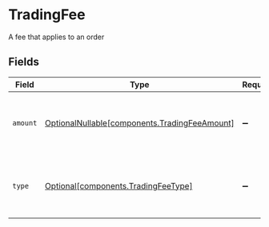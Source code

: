 # TradingFee

A fee that applies to an order


## Fields

| Field                                                                                        | Type                                                                                         | Required                                                                                     | Description                                                                                  | Example                                                                                      |
| -------------------------------------------------------------------------------------------- | -------------------------------------------------------------------------------------------- | -------------------------------------------------------------------------------------------- | -------------------------------------------------------------------------------------------- | -------------------------------------------------------------------------------------------- |
| `amount`                                                                                     | [OptionalNullable[components.TradingFeeAmount]](../../models/components/tradingfeeamount.md) | :heavy_minus_sign:                                                                           | The amount of the fee. This is a monetary value in the same currency as the order.           | {<br/>"value": "5.00"<br/>}                                                                  |
| `type`                                                                                       | [Optional[components.TradingFeeType]](../../models/components/tradingfeetype.md)             | :heavy_minus_sign:                                                                           | The type of fee being specified. Only the type of "BROKER_FEE" is supported.                 | BROKER_FEE                                                                                   |